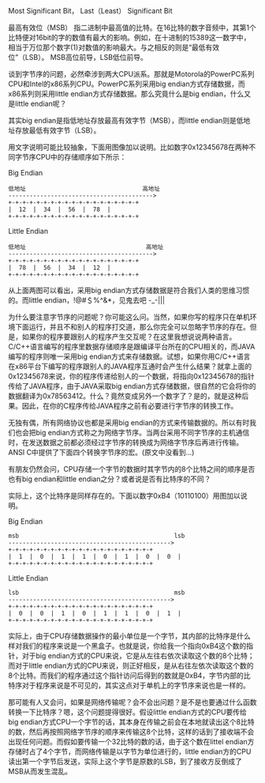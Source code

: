 Most Significant Bit， Last（Least） Significant Bit

最高有效位（MSB）
指二进制中最高值的比特。在16比特的数字音频中，其第1个比特便对16bit的字的数值有最大的影响。例如，在十进制的15389这一数字中，相当于万位那个数字(1)对数值的影响最大。与之相反的则是“最低有效位”（LSB）。
MSB高位前导，LSB低位前导。

谈到字节序的问题，必然牵涉到两大CPU派系。那就是Motorola的PowerPC系列CPU和Intel的x86系列CPU。PowerPC系列采用big endian方式存储数据，而x86系列则采用little endian方式存储数据。那么究竟什么是big endian，什么又是little endian呢？

其实big endian是指低地址存放最高有效字节（MSB），而little endian则是低地址存放最低有效字节（LSB）。

用文字说明可能比较抽象，下面用图像加以说明。比如数字0x12345678在两种不同字节序CPU中的存储顺序如下所示：

Big Endian

    低地址                                 高地址
    ----------------------------------------->
    +-+-+-+-+-+-+-+-+-+-+-+-+-+-+-+-+-+-+
    |  12  |  34  |  56  |  78  |
    +-+-+-+-+-+-+-+-+-+-+-+-+-+-+-+-+-+-+

Little Endian

    低地址                                  高地址
    ----------------------------------------->
    +-+-+-+-+-+-+-+-+-+-+-+-+-+-+-+-+-+-+
    |  78  |  56  |  34  |  12  |
    +-+-+-+-+-+-+-+-+-+-+-+-+-+-+-+-+-+-+

从上面两图可以看出，采用big endian方式存储数据是符合我们人类的思维习惯的。而little endian，!@#＄%^&*，见鬼去吧 -_-|||

为什么要注意字节序的问题呢？你可能这么问。当然，如果你写的程序只在单机环境下面运行，并且不和别人的程序打交道，那么你完全可以忽略字节序的存在。但是，如果你的程序要跟别人的程序产生交互呢？在这里我想说说两种语言。C/C++语言编写的程序里数据存储顺序是跟编译平台所在的CPU相关的，而JAVA编写的程序则唯一采用big endian方式来存储数据。试想，如果你用C/C++语言在x86平台下编写的程序跟别人的JAVA程序互通时会产生什么结果？就拿上面的0x12345678来说，你的程序传递给别人的一个数据，将指向0x12345678的指针传给了JAVA程序，由于JAVA采取big endian方式存储数据，很自然的它会将你的数据翻译为0x78563412。什么？竟然变成另外一个数字了？是的，就是这种后果。因此，在你的C程序传给JAVA程序之前有必要进行字节序的转换工作。

无独有偶，所有网络协议也都是采用big endian的方式来传输数据的。所以有时我们也会把big endian方式称之为网络字节序。当两台采用不同字节序的主机通信时，在发送数据之前都必须经过字节序的转换成为网络字节序后再进行传输。ANSI C中提供了下面四个转换字节序的宏。(原文中没看到...)

有朋友仍然会问，CPU存储一个字节的数据时其字节内的8个比特之间的顺序是否也有big endian和little endian之分？或者说是否有比特序的不同？ 

实际上，这个比特序是同样存在的。下面以数字0xB4（10110100）用图加以说明。

Big Endian

    msb                                            lsb
    ---------------------------------------------->
    +-+-+-+-+-+-+-+-+-+-+-+-+-+-+-+-+-+-+-+-+
    |  1  |  0  |  1  |  1  |  0  |  1  |  0  |  0  |
    +-+-+-+-+-+-+-+-+-+-+-+-+-+-+-+-+-+-+-+-+

Little Endian

    lsb                                            msb
    ---------------------------------------------->
    +-+-+-+-+-+-+-+-+-+-+-+-+-+-+-+-+-+-+-+-+
    |  0  |  0  |  1  |  0  |  1  |  1  |  0  |  1  |
    +-+-+-+-+-+-+-+-+-+-+-+-+-+-+-+-+-+-+-+-+


实际上，由于CPU存储数据操作的最小单位是一个字节，其内部的比特序是什么样对我们的程序来说是一个黑盒子。也就是说，你给我一个指向0xB4这个数的指针，对于big endian方式的CPU来说，它是从左往右依次读取这个数的8个比特；而对于little endian方式的CPU来说，则正好相反，是从右往左依次读取这个数的8个比特。而我们的程序通过这个指针访问后得到的数就是0xB4，字节内部的比特序对于程序来说是不可见的，其实这点对于单机上的字节序来说也是一样的。 

那可能有人又会问，如果是网络传输呢？会不会出问题？是不是也要通过什么函数转换一下比特序？嗯，这个问题提得很好。假设little endian方式的CPU要传给big endian方式CPU一个字节的话，其本身在传输之前会在本地就读出这个8比特的数，然后再按照网络字节序的顺序来传输这8个比特，这样的话到了接收端不会出现任何问题。而假如要传输一个32比特的数的话，由于这个数在littel endian方存储时占了4个字节，而网络传输是以字节为单位进行的，little endian方的CPU读出第一个字节后发送，实际上这个字节是原数的LSB，到了接收方反倒成了MSB从而发生混乱。
